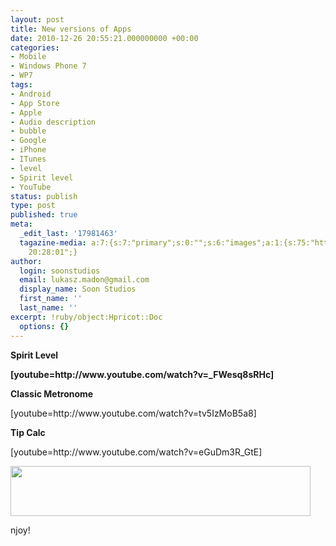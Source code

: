 ```yaml
---
layout: post
title: New versions of Apps
date: 2010-12-26 20:55:21.000000000 +00:00
categories:
- Mobile
- Windows Phone 7
- WP7
tags:
- Android
- App Store
- Apple
- Audio description
- bubble
- Google
- iPhone
- ITunes
- level
- Spirit level
- YouTube
status: publish
type: post
published: true
meta:
  _edit_last: '17981463'
  tagazine-media: a:7:{s:7:"primary";s:0:"";s:6:"images";a:1:{s:75:"http://soonstudios.files.wordpress.com/2010/11/wp7_english_480x80_green.png";a:6:{s:8:"file_url";s:75:"http://soonstudios.files.wordpress.com/2010/11/wp7_english_480x80_green.png";s:5:"width";s:3:"480";s:6:"height";s:2:"80";s:4:"type";s:5:"image";s:4:"area";s:5:"38400";s:9:"file_path";s:0:"";}}s:6:"videos";a:0:{}s:11:"image_count";s:1:"1";s:6:"author";s:8:"17981463";s:7:"blog_id";s:8:"17351252";s:9:"mod_stamp";s:19:"2010-12-27
    20:28:01";}
author:
  login: soonstudios
  email: lukasz.madon@gmail.com
  display_name: Soon Studios
  first_name: ''
  last_name: ''
excerpt: !ruby/object:Hpricot::Doc
  options: {}
---
```

<p><strong>Spirit Level</strong></p>
<p><strong>[youtube=http://www.youtube.com/watch?v=_FWesq8sRHc]</strong></p>
<p><strong>Classic Metronome</strong></p>
<p>[youtube=http://www.youtube.com/watch?v=tv5IzMoB5a8]</p>
<p><strong>Tip Calc</strong></p>
<p>[youtube=http://www.youtube.com/watch?v=eGuDm3R_GtE]</p>
<p><a href="http://soonstudios.files.wordpress.com/2010/11/wp7_english_480x80_green.png"><img class="aligncenter size-full wp-image-36" title="wp7_English_480x80_green" src="assets/wp7_english_480x80_green.png" alt="" width="480" height="80" /></a></p>
<p>njoy!</p>
